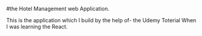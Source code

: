#the Hotel Management web Application.

This is the application which I build by the help of-
the Udemy Toterial When I was learning the React.
